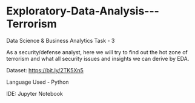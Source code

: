 # Exploratory-Data-Analysis---Terrorism

Data Science & Business Analytics Task - 3

As a security/defense analyst, here we will try to find out the hot zone of terrorism and what all security issues and insights we can derive by EDA.

Dataset: https://bit.ly/2TK5Xn5

Language Used - Python

IDE: Jupyter Notebook
